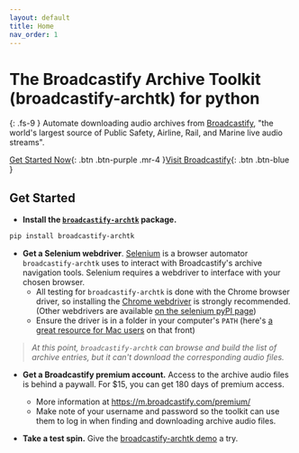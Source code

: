 ```yaml
---
layout: default
title: Home
nav_order: 1
---
```


# The Broadcastify Archive Toolkit (broadcastify-archtk) for python  
{: .fs-9 }
Automate downloading audio archives from [Broadcastify](www.broadcastify.com), "the world's largest source of Public Safety, Airline, Rail, and Marine live audio streams".

[Get Started Now](#get-started){: .btn .btn-purple .mr-4 }[Visit Broadcastify](www.broadcastify.com){: .btn .btn-blue }

## Get Started

- **Install the [`broadcastify-archtk`](https://pypi.org/project/broadcastify-archtk/) package.**
```bash
pip install broadcastify-archtk
```

- **Get a Selenium webdriver**. [Selenium](https://pypi.org/project/selenium/) is a browser automator `broadcastify-archtk` uses to interact with Broadcastify's archive navigation tools. Selenium requires a webdriver to interface with your chosen browser.
    - All testing for `broadcastify-archtk` is done with the Chrome browser driver, so installing the [Chrome webdriver](https://sites.google.com/a/chromium.org/chromedriver/downloads) is strongly recommended. (Other webdrivers are available [on the selenium pyPI page](https://pypi.org/project/selenium/))
    - Ensure the driver is in a folder in your computer's `PATH` (here's [a great resource for Mac users](https://www.architectryan.com/2012/10/02/add-to-the-path-on-mac-os-x-mountain-lion/#.Uydjga1dXDg) on that front)


> _At this point, `broadcastify-archtk` can browse and build the list of archive entries, but it can't download the corresponding audio files._

- **Get a Broadcastify premium account.** Access to the archive audio files is behind a paywall. For $15, you can get 180 days of premium access.
    - More information at https://m.broadcastify.com/premium/
    - Make note of your username and password so the toolkit can use them to log in when finding and downloading archive audio files.


- **Take a test spin.** Give the [broadcastify-archtk demo](https://github.com/ljhopkins2/broadcastify-archtk/blob/master/broadcastify-archtk_demo.ipynb) a try.
